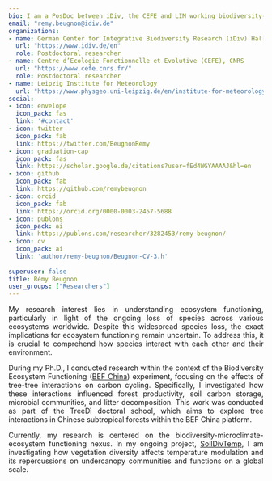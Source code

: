 ```yaml
---
bio: I am a PosDoc between iDiv, the CEFE and LIM working biodiversity-microclimate-ecosystem functioning nexus.
email: "remy.beugnon@idiv.de"
organizations:
- name: German Center for Integrative Biodiversity Research (iDiv) Halle-Jena-Leipzig 
  url: "https://www.idiv.de/en"
  role: Postdoctoral researcher
- name: Centre d’Ecologie Fonctionnelle et Evolutive (CEFE), CNRS 
  url: "https://www.cefe.cnrs.fr/"
  role: Postdoctoral researcher
- name: Leipzig Institute for Meteorology
  url: "https://www.physgeo.uni-leipzig.de/en/institute-for-meteorology"
social:
- icon: envelope
  icon_pack: fas
  link: '#contact'
- icon: twitter
  icon_pack: fab
  link: https://twitter.com/BeugnonRemy
- icon: graduation-cap
  icon_pack: fas
  link: https://scholar.google.de/citations?user=fEd4WGYAAAAJ&hl=en
- icon: github
  icon_pack: fab
  link: https://github.com/remybeugnon
- icon: orcid
  icon_pack: fab
  link: https://orcid.org/0000-0003-2457-5688
- icon: publons
  icon_pack: ai
  link: https://publons.com/researcher/3282453/remy-beugnon/
- icon: cv
  icon_pack: ai
  link: 'author/remy-beugnon/Beugnon-CV-3.h'
  
superuser: false
title: Rémy Beugnon
user_groups: ["Researchers"]
---
```


<style>
div {
  text-align: justify;
  text-justify: inter-word;
}
</style>

<div>
  My research interest lies in understanding ecosystem functioning, particularly in light of the ongoing loss of species across various ecosystems worldwide. Despite this widespread species loss, the exact implications for ecosystem functioning remain uncertain. To address this, it is crucial to comprehend how species interact with each other and their environment.

During my Ph.D., I conducted research within the context of the Biodiversity Ecosystem Functioning ([BEF China](https://bef-china.com/)) experiment, focusing on the effects of tree-tree interactions on carbon cycling. Specifically, I investigated how these interactions influenced forest productivity, soil carbon storage, microbial communities, and litter decomposition. This work was conducted as part of the TreeDì doctoral school, which aims to explore tree interactions in Chinese subtropical forests within the BEF China platform.

Currently, my research is centered on the biodiversity-microclimate-ecosystem functioning nexus. In my ongoing project, [SoilDivTemp](https://remybeugnon.netlify.app/project/soildivtemp/), I am investigating how vegetation diversity affects temperature modulation and its repercussions on undercanopy communities and functions on a global scale.
</div>
